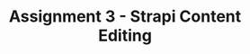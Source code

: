---
layout: layouts/assignment.njk
title: Assignment 3 - Strapi Content Editing 
description: Create 1 post using your content type setup. It should include a title, long form text, image, and a date.
---